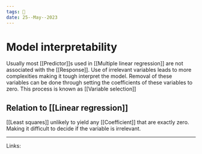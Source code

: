 ```yaml
---
tags: 🌱
date: 25--May--2023
---
```


# Model interpretability
Usually most [[Predictor]]s used in [[Multiple linear regression]] are not associated with the [[Response]]. Use of irrelevant variables leads to more complexities making it tough interpret the model.
Removal of these variables can be done through setting the coefficients of these variables to zero. This process is known as [[Variable selection]]
## Relation to [[Linear regression]]
[[Least squares]] unlikely to yield any [[Coefficient]] that are exactly zero. Making it difficult to decide if the variable is irrelevant.

---
Links: 